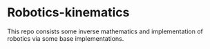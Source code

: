 # Robotics-kinematics
This repo consists some inverse mathematics and implementation of robotics via some base implementations.
